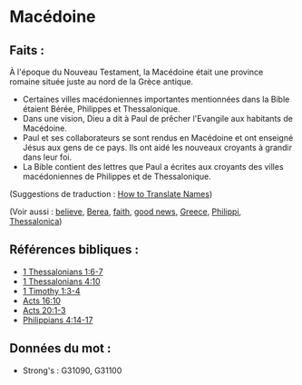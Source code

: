 # Macédoine

## Faits :

À l'époque du Nouveau Testament, la Macédoine était une province romaine située juste au nord de la Grèce antique.

* Certaines villes macédoniennes importantes mentionnées dans la Bible étaient Bérée, Philippes et Thessalonique.
* Dans une vision, Dieu a dit à Paul de prêcher l'Evangile aux habitants de Macédoine.
* Paul et ses collaborateurs se sont rendus en Macédoine et ont enseigné Jésus aux gens de ce pays. Ils ont aidé les nouveaux croyants à grandir dans leur foi.
* La Bible contient des lettres que Paul a écrites aux croyants des villes macédoniennes de Philippes et de Thessalonique.

(Suggestions de traduction : [How to Translate Names](rc://en/ta/man/translate/translate-names))

(Voir aussi : [believe](../kt/believe.md), [Berea](../names/berea.md), [faith](../kt/faith.md), [good news](../kt/goodnews.md), [Greece](../names/greece.md), [Philippi](../names/philippi.md), [Thessalonica](../names/thessalonica.md))

## Références bibliques :

* [1 Thessalonians 1:6-7](rc://en/tn/help/1th/01/06)
* [1 Thessalonians 4:10](rc://en/tn/help/1th/04/10)
* [1 Timothy 1:3-4](rc://en/tn/help/1ti/01/03)
* [Acts 16:10](rc://en/tn/help/act/16/10)
* [Acts 20:1-3](rc://en/tn/help/act/20/01)
* [Philippians 4:14-17](rc://en/tn/help/php/04/14)

## Données du mot :

* Strong's : G31090, G31100
